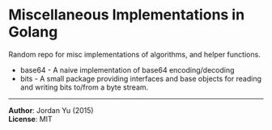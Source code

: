 # Miscellaneous Implementations in Golang
Random repo for misc implementations of algorithms, and helper functions.

* base64 - A naive implementation of base64 encoding/decoding 
* bits - A small package providing interfaces and base objects for reading and
writing bits to/from a byte stream.

--- 
**Author**: Jordan Yu (2015)   
**License**: MIT  
